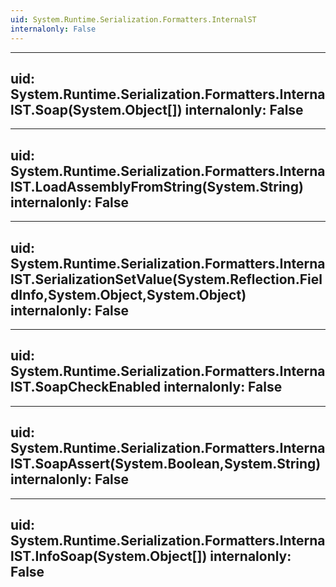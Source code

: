 ```yaml
---
uid: System.Runtime.Serialization.Formatters.InternalST
internalonly: False
---
```


---
uid: System.Runtime.Serialization.Formatters.InternalST.Soap(System.Object[])
internalonly: False
---

---
uid: System.Runtime.Serialization.Formatters.InternalST.LoadAssemblyFromString(System.String)
internalonly: False
---

---
uid: System.Runtime.Serialization.Formatters.InternalST.SerializationSetValue(System.Reflection.FieldInfo,System.Object,System.Object)
internalonly: False
---

---
uid: System.Runtime.Serialization.Formatters.InternalST.SoapCheckEnabled
internalonly: False
---

---
uid: System.Runtime.Serialization.Formatters.InternalST.SoapAssert(System.Boolean,System.String)
internalonly: False
---

---
uid: System.Runtime.Serialization.Formatters.InternalST.InfoSoap(System.Object[])
internalonly: False
---
